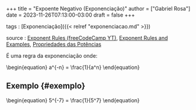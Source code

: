 +++
title = "Expoente Negativo (Exponenciação)"
author = ["Gabriel Rosa"]
date = 2023-11-26T07:13:00-03:00
draft = false
+++

tags
: [Exponenciação]({{< relref "exponenciacao.md" >}})

source
: [Exponent Rules (freeCodeCamp YT)](https://www.youtube.com/watch?v=LwCRRUa8yTU&t=0s), [Exponent Rules and Examples](https://sciencenotes.org/exponent-rules-and-examples/), [Propriedades das Potências](https://mundoeducacao.uol.com.br/matematica/propriedades-das-potencias.htm)

É uma regra da exponenciação onde:

\begin{equation}
a^{-n} = \frac{1}{a^n}
\end{equation}


## Exemplo {#exemplo}

\begin{equation}
5^{-7} = \frac{1}{5^7}
\end{equation}
